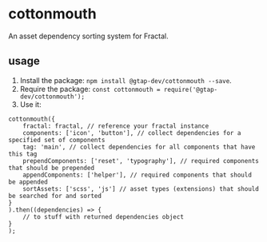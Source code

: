 # cottonmouth

An asset dependency sorting system for Fractal.

## usage

1. Install the package: `npm install @gtap-dev/cottonmouth --save`.
2. Require the package: `const cottonmouth = require('@gtap-dev/cottonmouth');`
3. Use it:

```
cottonmouth({
    fractal: fractal, // reference your fractal instance
    components: ['icon', 'button'], // collect dependencies for a specified set of components
    tag: 'main', // collect dependencies for all components that have this tag
    prependComponents: ['reset', 'typography'], // required components that should be prepended
    appendComponents: ['helper'], // required components that should be appended
    sortAssets: ['scss', 'js'] // asset types (extensions) that should be searched for and sorted
}
).then((dependencies) => {
    // to stuff with returned dependencies object
}
);
```

